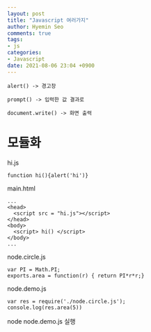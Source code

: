 ```yaml
---
layout: post
title: "Javascript 여러가지"
author: Hyemin Seo
comments: true
tags:
- js
categories:
- Javascript
date: 2021-08-06 23:04 +0900
---
```


```
alert() -> 경고창

prompt() -> 입력한 값 결과로

document.write() -> 화면 출력

```

# 모듈화

hi.js

```
function hi(){alert('hi')}
```

main.html

```
...
<head>
  <script src = "hi.js"></script>
</head>
<body>
  <script> hi() </script>
</body>
...
```

node.circle.js

```
var PI = Math.PI;
exports.area = function(r) { return PI*r*r;}
```

node.demo.js

```
var res = require('./node.circle.js');
console.log(res.area(5))
```

node node.demo.js 실행
